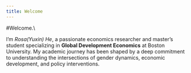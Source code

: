 ```yaml
---
title: Welcome
---
```


  #Welcome.\

  I’m *Rosa(Yuxin) He*, a passionate economics researcher and master’s student specializing in **Global Development Economics** at Boston University. My academic journey has been shaped by a deep commitment to understanding the intersections of gender dynamics, economic development, and policy interventions.
